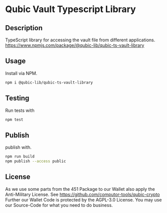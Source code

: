 # Qubic Vault Typescript Library

## Description
TypeScript library for accessing the vault file from different applications. 
https://www.npmjs.com/package/@qubic-lib/qubic-ts-vault-library

## Usage
Install via NPM.

```bash
npm i @qubic-lib/qubic-ts-vault-library
```

## Testing
Run tests with

```bash
npm test
```

## Publish
publish with.

```bash
npm run build
npm publish --access public
```

## License
As we use some parts from the 451 Package to our Wallet also apply the Anti-Military License. See https://github.com/computor-tools/qubic-crypto
Further our Wallet Code is protected by the AGPL-3.0 License. You may use our Source-Code for what you need to do business.
